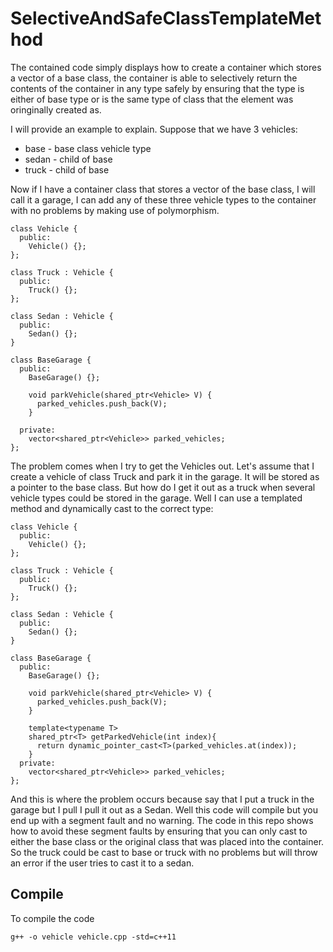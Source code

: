 # SelectiveAndSafeClassTemplateMethod
The contained code simply displays how to create a container which stores a vector of a base class, the container is able to selectively return the contents of the container in any type safely by ensuring that the type is either of base type or is the same type of class that the element was oringinally created as.

I will provide an example to explain. Suppose that we have 3 vehicles:

 * base - base class vehicle type
 * sedan - child of base
 * truck - child of base

Now if I have a container class that stores a vector of the base class, I will call it a garage, I can add any of these three vehicle types to the container with no problems by making use of polymorphism. 

```
class Vehicle {
  public:
    Vehicle() {};
};

class Truck : Vehicle {
  public:
    Truck() {};
};

class Sedan : Vehicle {
  public:
    Sedan() {};
}

class BaseGarage {
  public:
    BaseGarage() {};
    
    void parkVehicle(shared_ptr<Vehicle> V) {
      parked_vehicles.push_back(V);
    }
    
  private:
    vector<shared_ptr<Vehicle>> parked_vehicles;
};

```

The problem comes when I try to get the Vehicles out. Let's assume that I create a vehicle of class Truck and park it in the garage. It will be stored as a pointer to the base class. But how do I get it out as a truck when several vehicle types could be stored in the garage. Well I can use a templated method and dynamically cast to the correct type:

```
class Vehicle {
  public:
    Vehicle() {};
};

class Truck : Vehicle {
  public:
    Truck() {};
};

class Sedan : Vehicle {
  public:
    Sedan() {};
}

class BaseGarage {
  public:
    BaseGarage() {};
    
    void parkVehicle(shared_ptr<Vehicle> V) {
      parked_vehicles.push_back(V);
    }
    
    template<typename T>
    shared_ptr<T> getParkedVehicle(int index){
      return dynamic_pointer_cast<T>(parked_vehicles.at(index));
    }
  private:
    vector<shared_ptr<Vehicle>> parked_vehicles;
};

```

And this is where the problem occurs because say that I put a truck in the garage but I pull I pull it out as a Sedan. Well this code will compile but you end up with a segment fault and no warning. The code in this repo shows how to avoid these segment faults by ensuring that you can only cast to either the base class or the original class that was placed into the container. So the truck could be cast to base or truck with no problems but will throw an error if the user tries to cast it to a sedan. 

## Compile

To compile the code 

```
g++ -o vehicle vehicle.cpp -std=c++11
```
